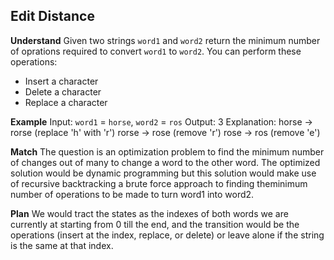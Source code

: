 ## Edit Distance
**Understand**
Given two strings `word1` and `word2` return the minimum number of oprations required to convert `word1` to `word2`.
You can perform these operations:
- Insert a character
- Delete a character
- Replace a character

**Example**
Input: `word1` = `horse`, `word2` = `ros`
Output: 3
Explanation: 
horse -> rorse (replace 'h' with 'r')
rorse -> rose (remove 'r')
rose -> ros (remove 'e')

**Match**
The question is an optimization problem to find the minimum number of changes out of many to change a word to the other word. The optimized solution would be dynamic programming but this solution would make use of recursive backtracking a brute force approach to finding theminimum number of operations to be made to turn word1 into word2.

**Plan**
We would tract the states as the indexes of both words we are currently at starting from 0 till the end, and the transition would be the operations (insert at the index, replace, or delete) or leave alone if the string is the same at that index.
